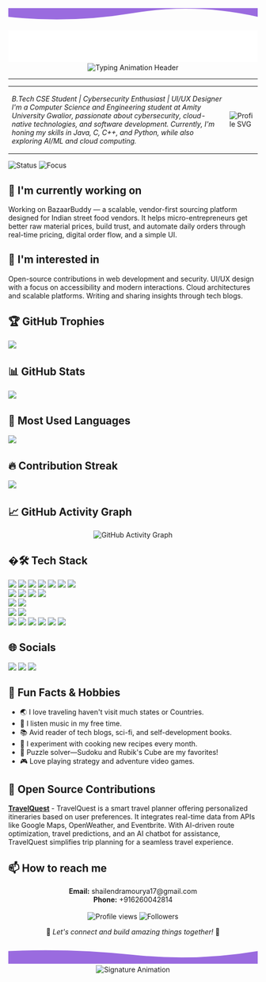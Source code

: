<div align="Left">
<!-- Inline SVG Header Wave Animation -->
<div align="center">
  <svg width="100%" height="100" viewBox="0 0 1200 100" xmlns="http://www.w3.org/2000/svg">
    <path d="M0,60 Q300,10 600,60 T1200,60 V0 H0 V60 Z" fill="#9a6bdf">
      <animate attributeName="d" dur="4s" repeatCount="indefinite"
        values="M0,60 Q300,10 600,60 T1200,60 V0 H0 V60 Z;
                M0,40 Q300,80 600,20 T1200,40 V0 H0 V40 Z;
                M0,60 Q300,10 600,60 T1200,60 V0 H0 V60 Z" />
    </path>
  </svg>
</div>

<!-- Animated SVG Header -->
<div align="center">
  <img src="images/svg/header_en.svg" alt="Animated Header" width="600"/>
</div>
<!-- Animated SVG Header -->
<div align="center">
  <img src="https://readme-typing-svg.demolab.com?font=Fira+Code&size=32&duration=2000&pause=1000&color=9A6BDF&center=true&vCenter=true&width=600&lines=Full-Stack+Developer;Cybersecurity+Enthusiast;UI%2FUX+Designer;Open+Source+Contributor" alt="Typing Animation Header" width="600"/>
</div>
<hr>


<table>
  <tr>
    <td>
      <p><em>B.Tech CSE Student | Cybersecurity Enthusiast | UI/UX Designer I'm a Computer Science and Engineering student at Amity University Gwalior, passionate about cybersecurity, cloud-native technologies, and software development. Currently, I'm honing my skills in Java, C, C++, and Python, while also exploring AI/ML and cloud computing.</em></p>
    </td>
    <td>
      <img src="images/svg/profile.svg" alt="Profile SVG" width="auto"/>
    </td>
  </tr>
</table>

<img src="https://img.shields.io/badge/Status-Available_for_collaboration-brightgreen" alt="Status" /> 
<img src="https://img.shields.io/badge/Focus-Web_Development-blue" alt="Focus" />

</div>


## 🔭 I'm currently working on

<div align="left"><p>Working on BazaarBuddy — a scalable, vendor-first sourcing platform designed for Indian street food vendors. It helps micro-entrepreneurs get better raw material prices, build trust, and automate daily orders through real-time pricing, digital order flow, and a simple UI.</p></div>

## 👀 I'm interested in

<div align="left"><p>Open-source contributions in web development and security.
UI/UX design with a focus on accessibility and modern interactions.
Cloud architectures and scalable platforms.
Writing and sharing insights through tech blogs.</p></div>


## 🏆 GitHub Trophies

<!-- ⚠️ Important: Replace 'shailum17' with your actual GitHub username in the URL below -->
<p align="left">
  <img src="https://github-profile-trophy.vercel.app/?username=shailum17&theme=juicyfresh&column=7&margin-w=15&margin-h=15" />
</p>

## 📊 GitHub Stats
<div align="left">
  <img height="180em" src="https://github-readme-stats.vercel.app/api?username=shailum17&show_icons=true&theme=radical&include_all_commits=true&count_private=true"/>
</div>

## 🔗 Most Used Languages
<div align="left">
  <img height="180em" src="https://github-readme-stats.vercel.app/api/top-langs/?username=shailum17&layout=compact&langs_count=10&theme=radical"/>
</div>

## 🔥 Contribution Streak
<div align="left">
  <img src="https://github-readme-streak-stats.herokuapp.com/?user=shailum17&theme=radical&hide_border=false" />
</div>


## 📈 GitHub Activity Graph
<div align="center">
  <img src="https://github-readme-activity-graph.vercel.app/graph?username=shailum17&theme=radical" alt="GitHub Activity Graph"/>
</div>

## �🛠️ Tech Stack
<div align="left">
  <img src="https://img.shields.io/badge/-React-05122A?style=for-the-badge&color=ff69b4">
  <img src="https://img.shields.io/badge/-Material UI-05122A?style=for-the-badge&color=ff69b4">
  <img src="https://img.shields.io/badge/-Bootstrap-05122A?style=for-the-badge&color=ff69b4">
  <img src="https://img.shields.io/badge/-Tailwind-05122A?style=for-the-badge&color=ff69b4">
  <img src="https://img.shields.io/badge/-HTML5-05122A?style=for-the-badge&color=ff69b4">
  <img src="https://img.shields.io/badge/-CSS3-05122A?style=for-the-badge&color=ff69b4">
  <img src="https://img.shields.io/badge/-Sass-05122A?style=for-the-badge&color=ff69b4">
  <br>
  <img src="https://img.shields.io/badge/-Node.js-05122A?style=for-the-badge&color=4169e1">
  <img src="https://img.shields.io/badge/-Express-05122A?style=for-the-badge&color=4169e1">
  <img src="https://img.shields.io/badge/-MySQL-05122A?style=for-the-badge&color=4169e1">
  <img src="https://img.shields.io/badge/-MongoDB-05122A?style=for-the-badge&color=4169e1">
  <br>
  <img src="https://img.shields.io/badge/-Hugging Face-05122A?style=for-the-badge&color=00CED1">
  <img src="https://img.shields.io/badge/-OpenCV-05122A?style=for-the-badge&color=00CED1">
  <br>
  <img src="https://img.shields.io/badge/-Android-05122A?style=for-the-badge&color=3CB371">
  <img src="https://img.shields.io/badge/-Flutter-05122A?style=for-the-badge&color=3CB371">
  <br>
  <img src="https://img.shields.io/badge/-JavaScript-05122A?style=for-the-badge&color=FFA500">
  <img src="https://img.shields.io/badge/-TypeScript-05122A?style=for-the-badge&color=FFA500">
  <img src="https://img.shields.io/badge/-Python-05122A?style=for-the-badge&color=FFA500">
  <img src="https://img.shields.io/badge/-Java-05122A?style=for-the-badge&color=FFA500">
  <img src="https://img.shields.io/badge/-C++-05122A?style=for-the-badge&color=FFA500">
  <img src="https://img.shields.io/badge/-C-05122A?style=for-the-badge&color=FFA500">
</div>

## 🌐 Socials
<div align="left">
  <a href="https://github.com/shailum17"><img src="https://img.shields.io/badge/github-%23121011.svg?style=for-the-badge&logo=github&logoColor=white&color=9a6bdf"></a>
  <a href="https://www.linkedin.com/in/shailum17/"><img src="https://img.shields.io/badge/linkedin-%230077B5.svg?style=for-the-badge&logo=linkedin&logoColor=white&color=df6b9a"></a>
  <a href="https://x.com/shailum_17"><img src="https://img.shields.io/badge/Twitter-%231DA1F2.svg?style=for-the-badge&logo=Twitter&logoColor=white&color=6bdfcf"></a>
</div>

## 🎉 Fun Facts & Hobbies
<ul>
  <li>🌏 I love traveling haven't visit much states or Countries.</li>
  <li>🎸 I listen music in my free time.</li>
  <li>📚 Avid reader of tech blogs, sci-fi, and self-development books.</li>
  <li>🍳 I experiment with cooking new recipes every month.</li>
  <li>🧩 Puzzle solver—Sudoku and Rubik's Cube are my favorites!</li>
  <li>🎮 Love playing strategy and adventure video games.</li>
</ul>

## 🚀 Open Source Contributions

<div align="left">

**[TravelQuest](https://github.com/AshishBytes/TravelQuest)** - TravelQuest is a smart travel planner offering personalized itineraries based on user preferences. It integrates real-time data from APIs like Google Maps, OpenWeather, and Eventbrite. With AI-driven route optimization, travel predictions, and an AI chatbot for assistance, TravelQuest simplifies trip planning for a seamless travel experience.

</div>

## 📫 How to reach me
<div align="center">
  <b>Email:</b> shailendramourya17@gmail.com<br>
  <b>Phone:</b> +916260042814
</div>

<!-- Want to be on the map? Open a PR and pin your location! -->
<br>
<!-- Dynamic Badges -->
<div align="center">
  <img src="https://komarev.com/ghpvc/?username=shailum17&style=for-the-badge&color=blueviolet" alt="Profile views"/>
  <img src="https://img.shields.io/github/followers/shailum17?style=for-the-badge&color=ff69b4" alt="Followers"/>
  <p>🌈 <i>Let's connect and build amazing things together!</i> 🚀</p>
</div>

<!-- Inline SVG Footer Wave Animation -->
<div align="center">
  <svg width="100%" height="100" viewBox="0 0 1200 100" xmlns="http://www.w3.org/2000/svg">
    <path d="M0,30 Q300,80 600,30 T1200,30 V100 H0 V30 Z" fill="#9a6bdf">
      <animate attributeName="d" dur="4s" repeatCount="indefinite"
        values="M0,30 Q300,80 600,30 T1200,30 V100 H0 V30 Z;
                M0,40 Q300,20 600,60 T1200,40 V100 H0 V40 Z;
                M0,30 Q300,80 600,30 T1200,30 V100 H0 V30 Z" />
    </path>
  </svg>
</div>

<!-- Custom Footer Signature & Motto -->
<div align="center">
  <img src="https://readme-typing-svg.demolab.com?font=Pacifico&size=25&duration=3000&pause=1000&color=3CB371&center=true&vCenter=true&width=400&lines=Made+with+❤️+by+Shailendra+Mourya;Keep+Building,+Keep+Learning!" alt="Signature Animation" width="400"/>
</div>




